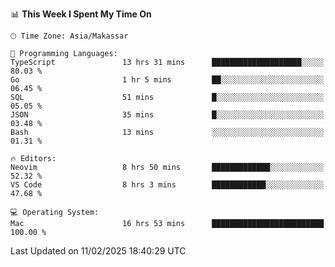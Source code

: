 <!--START_SECTION:waka-->
📊 **This Week I Spent My Time On** 

```text
🕑︎ Time Zone: Asia/Makassar

💬 Programming Languages: 
TypeScript               13 hrs 31 mins      ████████████████████░░░░░   80.03 % 
Go                       1 hr 5 mins         ██░░░░░░░░░░░░░░░░░░░░░░░   06.45 % 
SQL                      51 mins             █░░░░░░░░░░░░░░░░░░░░░░░░   05.05 % 
JSON                     35 mins             █░░░░░░░░░░░░░░░░░░░░░░░░   03.48 % 
Bash                     13 mins             ░░░░░░░░░░░░░░░░░░░░░░░░░   01.31 % 

🔥 Editors: 
Neovim                   8 hrs 50 mins       █████████████░░░░░░░░░░░░   52.32 % 
VS Code                  8 hrs 3 mins        ████████████░░░░░░░░░░░░░   47.68 % 

💻 Operating System: 
Mac                      16 hrs 53 mins      █████████████████████████   100.00 % 
```


 Last Updated on 11/02/2025 18:40:29 UTC
<!--END_SECTION:waka-->
